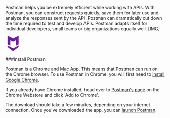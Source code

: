 Postman helps you be extremely efficient while working with APIs. With Postman, you can construct requests quickly, save them for later use and analyze the responses sent by the API. Postman can dramatically cut down the time required to test and develop APIs. Postman adapts itself for individual developers, small teams or big organizations equally well.
[IMG]

![alt text](https://github.com/adam-p/markdown-here/raw/master/src/common/images/icon48.png "")


###Install Postman

Postman is a Chrome and Mac App. This means that Postman can run on the Chrome browser. To use Postman in Chrome, you will first need to [install Google Chrome](http://www.google.com/chrome/).

If you already have Chrome installed, head over to [Postman&#39;s page](https://chrome.google.com/webstore/detail/postman-rest-client-packa/fhbjgbiflinjbdggehcddcbncdddomop?hl=en) on the Chrome Webstore and click 'Add to Chrome'.

The download should take a few minutes, depending on your internet connection. Once you've downloaded the app, you can [launch Postman](../postman-docs/Getting-Started/Add-Postman-To-Your-Dock).
